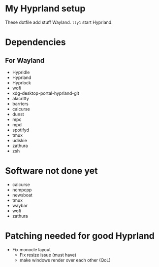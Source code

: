 My Hyprland setup
=================

These dotfile add stuff Wayland.
`tty1` start Hyprland.

# Dependencies


## For Wayland

- Hypridle
- Hyprland
- Hyprlock
- wofi
- xdg-desktop-portal-hyprland-git
- alacritty
- barriers
- calcurse
- dunst
- mpc
- mpd
- spotifyd
- tmux
- udiskie
- zathura
- zsh


# Software not done yet

- calcurse
- ncmpcpp
- newsboat
- tmux
- waybar
- wofi
- zathura

# Patching needed for good Hyprland

- Fix monocle layout
    - Fix resize issue (must have)
    - make windows render over each other (QoL)
